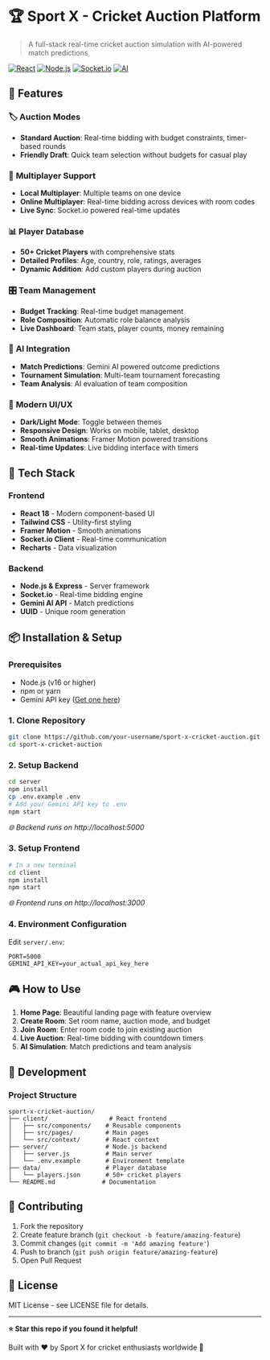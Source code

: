 # 🏆 Sport X - Cricket Auction Platform

> A full-stack real-time cricket auction simulation with AI-powered match predictions

[![React](https://img.shields.io/badge/React-18.2.0-blue.svg)](https://reactjs.org/)
[![Node.js](https://img.shields.io/badge/Node.js-Express-green.svg)](https://nodejs.org/)
[![Socket.io](https://img.shields.io/badge/Socket.io-Real--time-orange.svg)](https://socket.io/)
[![AI](https://img.shields.io/badge/AI-Gemini_API-purple.svg)](https://ai.google.dev/)

## 🌟 Features

### 🏷️ **Auction Modes**
- **Standard Auction**: Real-time bidding with budget constraints, timer-based rounds
- **Friendly Draft**: Quick team selection without budgets for casual play

### 👥 **Multiplayer Support**
- **Local Multiplayer**: Multiple teams on one device
- **Online Multiplayer**: Real-time bidding across devices with room codes
- **Live Sync**: Socket.io powered real-time updates

### 📊 **Player Database**
- **50+ Cricket Players** with comprehensive stats
- **Detailed Profiles**: Age, country, role, ratings, averages
- **Dynamic Addition**: Add custom players during auction

### 🎛️ **Team Management**
- **Budget Tracking**: Real-time budget management
- **Role Composition**: Automatic role balance analysis
- **Live Dashboard**: Team stats, player counts, money remaining

### 🤖 **AI Integration**
- **Match Predictions**: Gemini AI powered outcome predictions
- **Tournament Simulation**: Multi-team tournament forecasting
- **Team Analysis**: AI evaluation of team composition

### 🎨 **Modern UI/UX**
- **Dark/Light Mode**: Toggle between themes
- **Responsive Design**: Works on mobile, tablet, desktop
- **Smooth Animations**: Framer Motion powered transitions
- **Real-time Updates**: Live bidding interface with timers

## 🚀 Tech Stack

### Frontend
- **React 18** - Modern component-based UI
- **Tailwind CSS** - Utility-first styling
- **Framer Motion** - Smooth animations
- **Socket.io Client** - Real-time communication
- **Recharts** - Data visualization

### Backend
- **Node.js & Express** - Server framework
- **Socket.io** - Real-time bidding engine
- **Gemini AI API** - Match predictions
- **UUID** - Unique room generation

## 📦 Installation & Setup

### Prerequisites
- Node.js (v16 or higher)
- npm or yarn
- Gemini API key ([Get one here](https://makersuite.google.com/app/apikey))

### 1. Clone Repository
```bash
git clone https://github.com/your-username/sport-x-cricket-auction.git
cd sport-x-cricket-auction
```

### 2. Setup Backend
```bash
cd server
npm install
cp .env.example .env
# Add your Gemini API key to .env
npm start
```
*🌐 Backend runs on http://localhost:5000*

### 3. Setup Frontend
```bash
# In a new terminal
cd client
npm install
npm start
```
*🌐 Frontend runs on http://localhost:3000*

### 4. Environment Configuration
Edit `server/.env`:
```env
PORT=5000
GEMINI_API_KEY=your_actual_api_key_here
```

## 🎮 How to Use

1. **Home Page**: Beautiful landing page with feature overview
2. **Create Room**: Set room name, auction mode, and budget
3. **Join Room**: Enter room code to join existing auction
4. **Live Auction**: Real-time bidding with countdown timers
5. **AI Simulation**: Match predictions and team analysis

## 🔧 Development

### Project Structure
```
sport-x-cricket-auction/
├── client/                 # React frontend
│   ├── src/components/    # Reusable components
│   ├── src/pages/         # Main pages
│   └── src/context/       # React context
├── server/                # Node.js backend
│   ├── server.js          # Main server
│   └── .env.example       # Environment template
├── data/                  # Player database
│   └── players.json       # 50+ cricket players
└── README.md             # Documentation
```

## 🤝 Contributing

1. Fork the repository
2. Create feature branch (`git checkout -b feature/amazing-feature`)
3. Commit changes (`git commit -m 'Add amazing feature'`)
4. Push to branch (`git push origin feature/amazing-feature`)
5. Open Pull Request

## 📄 License

MIT License - see LICENSE file for details.

---

**⭐ Star this repo if you found it helpful!**

Built with ❤️ by Sport X for cricket enthusiasts worldwide 🏏